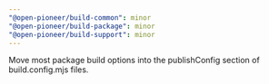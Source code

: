 ```yaml
---
"@open-pioneer/build-common": minor
"@open-pioneer/build-package": minor
"@open-pioneer/build-support": minor
---
```


Move most package build options into the publishConfig section of build.config.mjs files.
